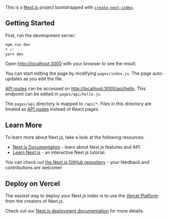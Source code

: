 This is a [Next.js](https://nextjs.org/) project bootstrapped with [`create-next-index`](https://github.com/vercel/next.js/tree/canary/packages/create-next-index).

## Getting Started

First, run the development server:

```bash
npm run dev
# or
yarn dev
```

Open [http://localhost:3000](http://localhost:3000) with your browser to see the result.

You can start editing the page by modifying `pages/index.js`. The page auto-updates as you edit the file.

[API routes](https://nextjs.org/docs/api-routes/introduction) can be accessed on [http://localhost:3000/api/hello](http://localhost:3000/api/hello). This endpoint can be edited in `pages/api/hello.js`.

The `pages/api` directory is mapped to `/api/*`. Files in this directory are treated as [API routes](https://nextjs.org/docs/api-routes/introduction) instead of React pages.

## Learn More

To learn more about Next.js, take a look at the following resources:

- [Next.js Documentation](https://nextjs.org/docs) - learn about Next.js features and API.
- [Learn Next.js](https://nextjs.org/learn) - an interactive Next.js tutorial.

You can check out [the Next.js GitHub repository](https://github.com/vercel/next.js/) - your feedback and contributions are welcome!

## Deploy on Vercel

The easiest way to deploy your Next.js index is to use the [Vercel Platform](https://vercel.com/new?utm_medium=default-template&filter=next.js&utm_source=create-next-index&utm_campaign=create-next-index-readme) from the creators of Next.js.

Check out our [Next.js deployment documentation](https://nextjs.org/docs/deployment) for more details.
